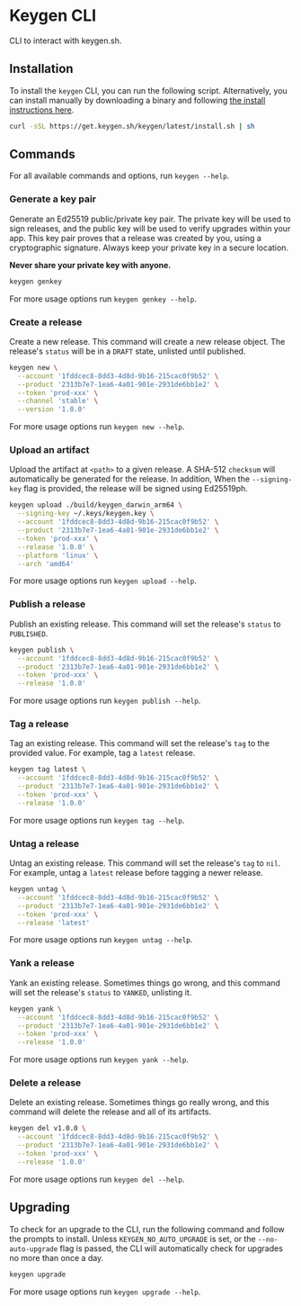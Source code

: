 # Keygen CLI

CLI to interact with keygen.sh.

## Installation

To install the `keygen` CLI, you can run the following script. Alternatively,
you can install manually by downloading a binary and following [the install
instructions here](https://keygen.sh/docs/cli/).

```bash
curl -sSL https://get.keygen.sh/keygen/latest/install.sh | sh
```

## Commands

For all available commands and options, run `keygen --help`.

### Generate a key pair

Generate an Ed25519 public/private key pair. The private key will be used to
sign releases, and the public key will be used to verify upgrades within your
app. This key pair proves that a release was created by you, using a
cryptographic signature. Always keep your private key in a secure location.

**Never share your private key with anyone.**

```sh
keygen genkey
```

For more usage options run `keygen genkey --help`.

### Create a release

Create a new release. This command will create a new release object. The release's
`status` will be in a `DRAFT` state, unlisted until published.

```sh
keygen new \
  --account '1fddcec8-8dd3-4d8d-9b16-215cac0f9b52' \
  --product '2313b7e7-1ea6-4a01-901e-2931de6bb1e2' \
  --token 'prod-xxx' \
  --channel 'stable' \
  --version '1.0.0'
```

For more usage options run `keygen new --help`.

### Upload an artifact

Upload the artifact at `<path>` to a given release. A SHA-512 `checksum` will automatically
be generated for the release. In addition, When the `--signing-key` flag is provided,
the release will be signed using Ed25519ph.

```sh
keygen upload ./build/keygen_darwin_arm64 \
  --signing-key ~/.keys/keygen.key \
  --account '1fddcec8-8dd3-4d8d-9b16-215cac0f9b52' \
  --product '2313b7e7-1ea6-4a01-901e-2931de6bb1e2' \
  --token 'prod-xxx' \
  --release '1.0.0' \
  --platform 'linux' \
  --arch 'amd64'
```

For more usage options run `keygen upload --help`.

### Publish a release

Publish an existing release. This command will set the release's `status` to
`PUBLISHED`.

```sh
keygen publish \
  --account '1fddcec8-8dd3-4d8d-9b16-215cac0f9b52' \
  --product '2313b7e7-1ea6-4a01-901e-2931de6bb1e2' \
  --token 'prod-xxx' \
  --release '1.0.0'
```

For more usage options run `keygen publish --help`.

### Tag a release

Tag an existing release. This command will set the release's `tag` to the
provided value. For example, tag a `latest` release.

```sh
keygen tag latest \
  --account '1fddcec8-8dd3-4d8d-9b16-215cac0f9b52' \
  --product '2313b7e7-1ea6-4a01-901e-2931de6bb1e2' \
  --token 'prod-xxx' \
  --release '1.0.0'
```

For more usage options run `keygen tag --help`.

### Untag a release

Untag an existing release. This command will set the release's `tag` to `nil`.
For example, untag a `latest` release before tagging a newer release.

```sh
keygen untag \
  --account '1fddcec8-8dd3-4d8d-9b16-215cac0f9b52' \
  --product '2313b7e7-1ea6-4a01-901e-2931de6bb1e2' \
  --token 'prod-xxx' \
  --release 'latest'
```

For more usage options run `keygen untag --help`.

### Yank a release

Yank an existing release. Sometimes things go wrong, and this command will set
the release's `status` to `YANKED`, unlisting it.

```sh
keygen yank \
  --account '1fddcec8-8dd3-4d8d-9b16-215cac0f9b52' \
  --product '2313b7e7-1ea6-4a01-901e-2931de6bb1e2' \
  --token 'prod-xxx' \
  --release '1.0.0'
```

For more usage options run `keygen yank --help`.

### Delete a release

Delete an existing release. Sometimes things go really wrong, and this command
will delete the release and all of its artifacts.

```sh
keygen del v1.0.0 \
  --account '1fddcec8-8dd3-4d8d-9b16-215cac0f9b52' \
  --product '2313b7e7-1ea6-4a01-901e-2931de6bb1e2' \
  --token 'prod-xxx' \
  --release '1.0.0'
```

For more usage options run `keygen del --help`.

## Upgrading

To check for an upgrade to the CLI, run the following command and follow the
prompts to install. Unless `KEYGEN_NO_AUTO_UPGRADE` is set, or the `--no-auto-upgrade`
flag is passed, the CLI will automatically check for upgrades no more than
once a day.

```sh
keygen upgrade
```

For more usage options run `keygen upgrade --help`.
